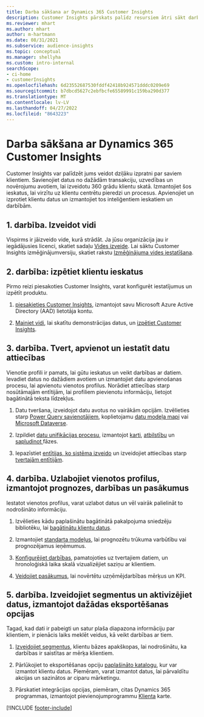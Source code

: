 ```yaml
---
title: Darba sākšana ar Dynamics 365 Customer Insights
description: Customer Insights pārskats palīdz resursiem ātri sākt darbu.
ms.reviewer: mhart
ms.author: mhart
author: m-hartmann
ms.date: 08/31/2021
ms.subservice: audience-insights
ms.topic: conceptual
ms.manager: shellyha
ms.custom: intro-internal
searchScope:
- ci-home
- customerInsights
ms.openlocfilehash: 6d23552687530fddf42418b924571dddc0209e69
ms.sourcegitcommit: b7dbcd5627c2ebfbcfe65589991c159ba290d377
ms.translationtype: MT
ms.contentlocale: lv-LV
ms.lasthandoff: 04/27/2022
ms.locfileid: "8643223"
---
```

# <a name="get-started-with-dynamics-365-customer-insights"></a>Darba sākšana ar Dynamics 365 Customer Insights

Customer Insights var palīdzēt jums veidot dziļāku izpratni par saviem klientiem. Savienojiet datus no dažādām transakciju, uzvedības un novērojumu avotiem, lai izveidotu 360 grādu klientu skatā. Izmantojiet šos ieskatus, lai virzītu uz klientu centrētu pieredzi un procesus. Apvienojiet un izprotiet klientu datus un izmantojiet tos inteliģentiem ieskatiem un darbībām.

## <a name="step-1-create-an-environment"></a>1. darbība. Izveidot vidi

Vispirms ir jāizveido vide, kurā strādāt. Ja jūsu organizācija jau ir iegādājusies licenci, skatiet sadaļu [Vides izveide](create-environment.md). Lai sāktu Customer Insights izmēģinājumversiju, skatiet rakstu [Izmēģinājuma vides iestatīšana](trial-signup.md). 

## <a name="step-2-explore-customer-insights"></a>2. darbība: izpētiet klientu ieskatus

Pirmo reizi piesakoties Customer Insights, varat konfigurēt iestatījumus un izpētīt produktu.

1. [piesakieties Customer Insights](https://home.ci.ai.dynamics.com), izmantojot savu Microsoft Azure Active Directory (AAD) lietotāja kontu.

1. [Mainiet vidi](manage-environments.md#switch-environments), lai skatītu demonstrācijas datus, un [izpētiet Customer Insights](home.md).

##  <a name="step-3-ingest-unify-and-set-up-relationships-for-your-data"></a>3. darbība. Tvert, apvienot un iestatīt datu attiecības

Vienotie profili ir pamats, lai gūtu ieskatus un veikt darbības ar datiem. Ievadiet datus no dažādiem avotiem un izmantojiet datu apvienošanas procesu, lai apvienotu vienotos profilus. Norādiet attiecības starp nosūtāmajām entītijām, lai profiliem pievienotu informāciju, lietojot bagātinātā teksta līdzekļus. 

1. Datu tveršana, izveidojot datu avotus no vairākām opcijām. Izvēlieties starp [Power Query savienotājiem](connect-power-query.md), koplietojamu [datu modeļa mapi](connect-common-data-model.md) vai [Microsoft Dataverse](connect-dataverse-managed-lake.md). 

1. Izpildiet [datu unifikācijas procesu](data-unification.md), izmantojot [karti](map-entities.md), [atbilstību](match-entities.md) un [sapludinot ](merge-entities.md) fāzes.

1. Iepazīstiet [entītijas, ko sistēma izveido](entities.md) un izveidojiet attiecības starp [tvertajām entītijām](relationships.md).
    
## <a name="step-4-enhance-unified-profiles-with-predictions-activities-and-measures"></a>4. darbība. Uzlabojiet vienotos profilus, izmantojot prognozes, darbības un pasākumus

Iestatot vienotos profilus, varat uzlabot datus un vēl vairāk palielināt to nodrošināto informāciju.

1. Izvēlieties kādu paplašinātu bagātinātā pakalpojuma sniedzēju bibliotēku, lai [bagātinātu klientu datus](enrichment-hub.md).

1. Izmantojiet [standarta modeļus](predictions-overview.md), lai prognozētu trūkuma varbūtību vai prognozējamus ieņēmumus.

1. [Konfigurējiet darbības](activities.md), pamatojoties uz tvertajiem datiem, un hronoloģiskā laika skalā vizualizējiet saziņu ar klientiem. 

1. [Veidojiet pasākumus](measures.md), lai novērtētu uzņēmējdarbības mērķus un KPI.
 
## <a name="step-5-create-segments-and-activate-data-through-various-export-options"></a>5. darbība. Izveidojiet segmentus un aktivizējiet datus, izmantojot dažādas eksportēšanas opcijas

Tagad, kad dati ir pabeigti un satur plaša diapazona informāciju par klientiem, ir pienācis laiks meklēt veidus, kā veikt darbības ar tiem. 

1. [Izveidojiet segmentus](segments.md), klientu bāzes apakškopas, lai nodrošinātu, ka darbības ir saistītas ar mērķa klientiem.

1. Pārlūkojiet to eksportēšanas opciju [paplašināto katalogu](export-destinations.md), kur var izmantot klientu datus. Piemēram, varat izmantot datus, lai pārvaldītu akcijas un sazinātos ar ciparu mārketingu.

1. Pārskatiet integrācijas opcijas, piemēram, citas Dynamics 365 programmas, izmantojot pievienojumprogrammu [Klienta](customer-card-add-in.md) karte.  


[!INCLUDE [footer-include](includes/footer-banner.md)]